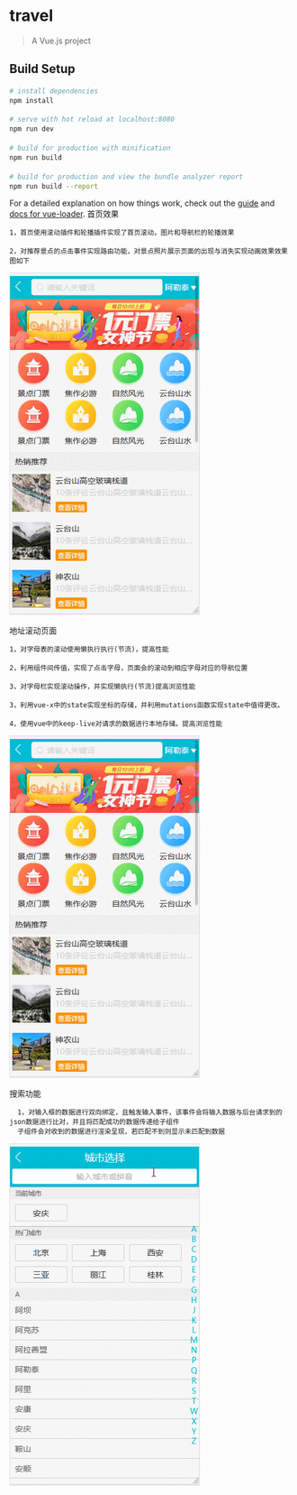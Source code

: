 # travel

> A Vue.js project

## Build Setup

``` bash
# install dependencies
npm install

# serve with hot reload at localhost:8080
npm run dev

# build for production with minification
npm run build

# build for production and view the bundle analyzer report
npm run build --report
```

For a detailed explanation on how things work, check out the [guide](http://vuejs-templates.github.io/webpack/) and [docs for vue-loader](http://vuejs.github.io/vue-loader).
首页效果

    1，首页使用滚动插件和轮播插件实现了首页滚动，图片和导航栏的轮播效果
    
    2，对推荐景点的点击事件实现路由功能，对景点照片展示页面的出现与消失实现动画效果效果图如下
    
![点击查看动态效果](https://github.com/XiaoQueXinggg/travel.com/blob/master/src/assets/img/home-imgAnimation.gif)

地址滚动页面

    1，对字母表的滚动使用懒执行执行(节流)，提高性能
    
    2，利用组件间传值，实现了点击字母，页面会的滚动到相应字母对应的导航位置
  
    3，对字母栏实现滚动操作，并实现懒执行(节流)提高浏览性能
  
    3，利用vue-x中的state实现坐标的存储，并利用mutations函数实现state中值得更改。
  
    4，使用vue中的keep-live对请求的数据进行本地存储。提高浏览性能
  
 ![点击查看动态效果](https://github.com/XiaoQueXinggg/travel.com/blob/master/src/assets/img/address-List.gif)
 
 搜索功能
 
      1，对输入框的数据进行双向绑定，且触发输入事件，该事件会将输入数据与后台请求到的json数据进行比对，并且将匹配成功的数据传递给子组件
      子组件会对收到的数据进行渲染呈现，若匹配不到则显示未匹配到数据
      
  ![动态效果](https://github.com/XiaoQueXinggg/travel.com/blob/master/src/assets/img/search.gif)
